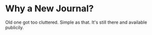 # Why a New Journal?

Old one got too cluttered. Simple as that. It's still there and available publicily.





